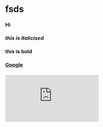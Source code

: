 # fsds
### Hi
### _this is italicised_
### **this is bold**
### [Google](https://www.google.com/)
### ![Alt text](https://616pic.com/tupian/hello.html)
